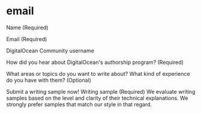 # email

Name (Required)

Email (Required)

DigitalOcean Community username

How did you hear about DigitalOcean's authorship program? (Required)

What areas or topics do you want to write about? What kind of experience do you have with them? (Optional)

Submit a writing sample now!
Writing sample (Required)
We evaluate writing samples based on the level and clarity of their technical explanations. We strongly prefer samples that match our style in that regard.

